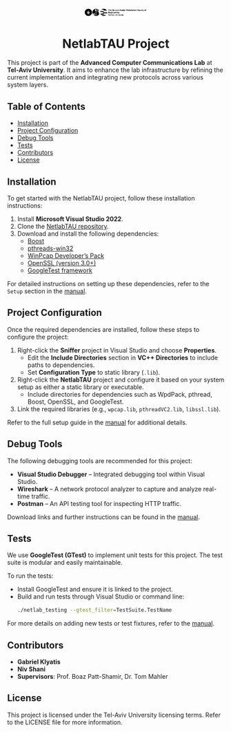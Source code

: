 
<div align="center">

<img src="UniversityLogo.jpeg" alt="Network Communications Lab Logo" width="150"/>

# NetlabTAU Project

</div>

This project is part of the **Advanced Computer Communications Lab** at **Tel-Aviv University**. It aims to enhance the lab infrastructure by refining the current implementation and integrating new protocols across various system layers.

## Table of Contents
- [Installation](#installation)
- [Project Configuration](#project-configuration)
- [Debug Tools](#debug-tools)
- [Tests](#tests)
- [Contributors](#contributors)
- [License](#license)

## Installation
To get started with the NetlabTAU project, follow these installation instructions:

1. Install **Microsoft Visual Studio 2022**.
2. Clone the [NetlabTAU repository](https://github.com/GabrielKlyatis/NetlabTAU).
3. Download and install the following dependencies:
   - [Boost](https://www.boost.org/users/download/)
   - [pthreads-win32](https://sourceware.org/pthreads-win32/)
   - [WinPcap Developer’s Pack](https://www.winpcap.org/devel.htm)
   - [OpenSSL (version 3.0+)](https://slproweb.com/products/Win32OpenSSL.html)
   - [GoogleTest framework](https://github.com/google/googletest)

For detailed instructions on setting up these dependencies, refer to the `Setup` section in the [manual](./NetlabTAU_Manual.pdf).

## Project Configuration

Once the required dependencies are installed, follow these steps to configure the project:

1. Right-click the **Sniffer** project in Visual Studio and choose **Properties**.
   - Edit the **Include Directories** section in **VC++ Directories** to include paths to dependencies.
   - Set **Configuration Type** to static library (`.lib`).
2. Right-click the **NetlabTAU** project and configure it based on your system setup as either a static library or executable.
   - Include directories for dependencies such as WpdPack, pthread, Boost, OpenSSL, and GoogleTest.
3. Link the required libraries (e.g., `wpcap.lib`, `pthreadVC2.lib`, `libssl.lib`).

Refer to the full setup guide in the [manual](./NetlabTAU_Manual.pdf) for additional details.

## Debug Tools

The following debugging tools are recommended for this project:
- **Visual Studio Debugger** – Integrated debugging tool within Visual Studio.
- **Wireshark** – A network protocol analyzer to capture and analyze real-time traffic.
- **Postman** – An API testing tool for inspecting HTTP traffic.

Download links and further instructions can be found in the [manual](./NetlabTAU_Manual.pdf).

## Tests

We use **GoogleTest (GTest)** to implement unit tests for this project. The test suite is modular and easily maintainable.

To run the tests:
- Install GoogleTest and ensure it is linked to the project.
- Build and run tests through Visual Studio or command line:
  ```bash
  ./netlab_testing --gtest_filter=TestSuite.TestName
  ```

For more details on adding new tests or test fixtures, refer to the [manual](./NetlabTAU_Manual.pdf).

## Contributors

- **Gabriel Klyatis**
- **Niv Shani**
- **Supervisors**: Prof. Boaz Patt-Shamir, Dr. Tom Mahler

## License
This project is licensed under the Tel-Aviv University licensing terms. Refer to the LICENSE file for more information.
